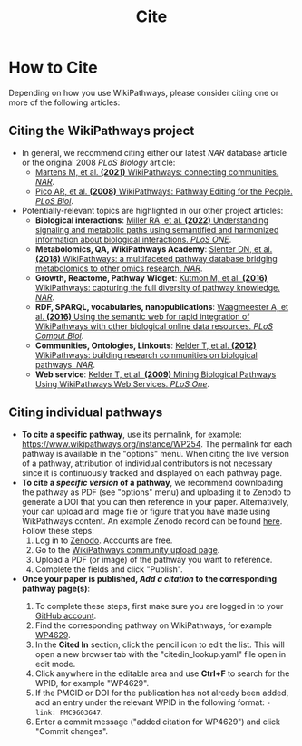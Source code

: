 ﻿---
title: Cite
redirect_from: /index.php/How_to_cite_WikiPathways
---
<h1>How to Cite</h1>
<p>Depending on how you use WikiPathways, please consider citing one or more of the following articles:</p>
<h2>Citing the WikiPathways project</h2>
<ul>
    <li>In general, we recommend citing either our latest <i>NAR</i> database article or the original 2008 <i>PLoS Biology</i> article:
    <ul>
        <li><a href="https://doi.org/10.1093/NAR/gkaa1024" target="_blank">Martens M, et al. <b>(2021)</b> WikiPathways: connecting communities. <i>NAR</i></a>.</li>
        <li><a href="https://doi.org/10.1371/journal.pbio.0060184" target="_blank">Pico AR, et al. <b>(2008)</b> WikiPathways: Pathway Editing for the People. <i>PLoS Biol</i></a>. </li>
    </ul>
    </li>
    <li>Potentially-relevant topics are highlighted in our other project articles:
        <ul>
            <li><b>Biological interactions</b>: <a href="https://doi.org/10.1371/journal.pone.0263057" target="_blank">Miller RA, et al. <b>(2022)</b> Understanding signaling and metabolic paths using semantified and harmonized information about biological interactions. <i>PLoS ONE</i></a>.</li>
            <li><b>Metabolomics, QA, WikiPathways Academy</b>: <a href="https://doi.org/10.1093/NAR/gkx1064" target="_blank">Slenter DN, et al. <b>(2018)</b> WikiPathways: a multifaceted pathway database bridging metabolomics to other omics research. <i>NAR</i></a>.</li>
            <li><b>Growth, Reactome, Pathway Widget</b>: <a href="https://dx.doi.org/10.1093/NAR/gkv1024" target="_blank">Kutmon M, et al. <b>(2016)</b> WikiPathways: capturing the full diversity of pathway knowledge. <i>NAR</i></a>.</li>
            <li><b>RDF, SPARQL, vocabularies, nanopublications</b>: <a href="https://doi.org/10.1371/journal.pcbi.1004989" target="_blank">Waagmeester A, et al. <b>(2016)</b> Using the semantic web for rapid integration of WikiPathways with other biological online data resources. <i>PLoS Comput Biol</i></a>.</li>
            <li><b>Communities, Ontologies, Linkouts</b>: <a href="https://doi.org/10.1093/nar/gkr1074" target="_blank">Kelder T, et al. <b>(2012)</b> WikiPathways: building research communities on biological pathways. <i>NAR</i></a>.</li>
            <li><b>Web service</b>: <a href="https://doi.org/10.1371%2Fjournal.pone.0006447" target="_blank">Kelder T, et al. <b>(2009)</b> Mining Biological Pathways Using WikiPathways Web Services. <i>PLoS One</i></a>.</li>
        </ul>
    </li>
</ul>

<div id="citepathway">
<h2>Citing individual pathways</h2>
<ul>
    <li><b>To cite a specific pathway</b>, use its permalink, for example: <a href="https://www.wikipathways.org/instance/WP254">https://www.wikipathways.org/instance/WP254</a>. The permalink for each pathway is available in the "options" menu. When citing the live version of a pathway, attribution of individual contributors is not necessary since it is continuously tracked and displayed on each pathway page.</li>
    <li><b>To cite a <i>specific version</i> of a pathway</b>, we recommend downloading the pathway as PDF (see "options" menu) and uploading it to Zenodo to generate a DOI that you can then reference in your paper. Alternatively, your can upload and image file or figure that you have made using WikPathways content. An example Zenodo record can be found <a href="https://zenodo.org/record/7058753#.YxowGOzMI7R" target="_blank">here</a>. Follow these steps:
        <ol>
            <li>Log in to <a href="https://zenodo.org/" target="_blank">Zenodo</a>. Accounts are free.</li>
            <li>Go to the <a href="https://zenodo.org/deposit/new?c=wikipathways" target="_blank">WikiPathways community upload page</a>.</li>
            <li>Upload a PDF (or image) of the pathway you want to reference.</li>
            <li>Complete the fields and click "Publish".</li> 
        </ol>
    </li>
    <li><b>Once your paper is published, <i>Add a citation</i> to the corresponding pathway page(s)</b>:</li>
        <ol>
            <li>To complete these steps, first make sure you are logged in to your <a href="https://github.com/" target="_blank">GitHub account</a>.</li>
            <li>Find the corresponding pathway on WikiPathways, for example <a href="https://wikipathways.org/pathways/WP4629.html">WP4629</a>.</li>
            <li>In the <b>Cited In</b> section, click the pencil icon to edit the list. This will open a new browser tab with the "citedin_lookup.yaml" file open in edit mode.</li>
            <li>Click anywhere in the editable area and use <b>Ctrl+F</b> to search for the WPID, for example "WP4629".</li>
            <li>If the PMCID or DOI for the publication has not already been added, add an entry under the relevant WPID in the following format: <code>- link: PMC9603647</code>.</li>
            <li>Enter a commit message ("added citation for WP4629") and click "Commit changes".</li>
        </ol>
</ul> 
